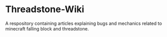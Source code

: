 # Threadstone-Wiki
A respository containing articles explaining bugs and mechanics related to minecraft falling block and threadstone.
